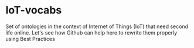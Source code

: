 # IoT-vocabs
Set of ontologies in the context of Internet of Things (IoT) that need second life online. Let's see how Github can help here to rewrite them properly using Best Practices
